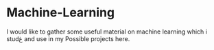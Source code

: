 # Machine-Learning
I would like to gather some useful material on machine learning which i studغ and use in my Possible  projects here.
